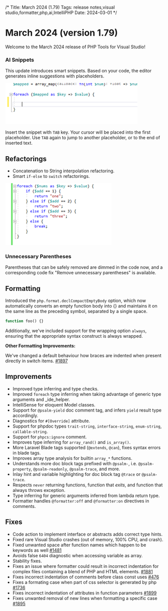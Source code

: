 /*
Title: March 2024 (1.79)
Tags: release notes,visual studio,formatter,php,ai,IntelliPHP
Date: 2024-03-01
*/

# March 2024 (version 1.79)

Welcome to the March 2024 release of PHP Tools for Visual Studio!

### AI Snippets

This update introduces smart snippets. Based on your code, the editor generates inline suggestions with placeholders.

![AI snippet with placeholders](imgs/vs-composelens-snippet.gif)

Insert the snippet with `TAB` key. Your cursor will be placed into the first placeholder. Use `TAB` again to jump to another placeholder, or to the end of inserted text.

## Refactorings

- Concatenation to String interpolation refactoring.
- Smart `if-else` to `switch` refactorings.

![refactoring](imgs/vs-switch-refactor.gif)

### Unnecessary Parentheses

Parentheses that can be safely removed are dimmed in the code now, and a corresponding code fix "Remove unnecessary parentheses" is available.

## Formatting

Introduced the `php.format.declCompactEmptyBody` option, which now automatically converts an empty function body into {} and maintains it on the same line as the preceding symbol, separated by a single space.

```php
function foo() {}
```

Additionally, we've included support for the wrapping option `always`, ensuring that the appropriate syntax construct is always wrapped.

**Other Formatting Improvements:**

We've changed a default behaviour how braces are indented when present directly in switch items. [#1897](https://community.devsense.com/d/1897-custom-formating-rules)

## Improvements

- Improved type inferring and type checks.
- Improved `foreach` type inferring when taking advantage of generic type arguments and _ide_helper.
- IntelliSense for eloquent Model classes.
- Support for `@psalm-yield` doc comment tag, and infers `yield` result type accordingly.
- Diagnostics for `#[Override]` attribute.
- Support for phpdoc types `trait-string`, `interface-string`, `enum-string`, `callable-string`.
- Support for `phpcs:ignore` comment.
- Improves type inferring for `array_rand()` and `is_array()`.
- More Laravel Blade tags supported (`@extends`, `@can`), fixes syntax errors in blade tags.
- Improves array type analysis for builtin `array_*` functions.
- Understands more doc block tags prefixed with `@psalm-`, i.e. `@psalm-property`, `@psalm-readonly`, `@psalm-trace`, and more.
- Inlay hint and variable highlighting for doc block tag `@trace` or `@psalm-trace`.
- Respects `never` returning functions, function that _exits_, and function that always throws exception.
- Type inferring for generic arguments inferred from lambda return type.
- Formatter handles `@formatter:off` and `@formatter:on` directives in comments.

## Fixes

- Code action to implement interface or abstracts adds correct type hints.
- Fixed rare Visual Studio crashes (out of memory, 100% CPU, and crash).
- Fixed unwanted space after function names which happen to be keywords as well [#1481](https://community.devsense.com/d/1481-space-after-if-as-a-formatting-rule)
- Avoids false `6404` diagnostic when accessing variable as array.
- Stability fixes.
- Fixes an issue where formatter could result in incorrect indentation for complex files containing a blend of PHP and HTML elements. [#1881](https://community.devsense.com/d/1881-autoformat-on-save)
- Fixes incorrect indentation of comments before class const uses [#476](https://github.com/DEVSENSE/phptools-docs/issues/476)
- Fixes a formating case when part of css selector is generated by php [#1736](https://community.devsense.com/d/1736-auto-formatting-error-in-css)
- Fixes incorrect indentation of attributes in function parameters [#1899](https://community.devsense.com/d/1899-autoformat-attributes-indentation-in-function-parameters)
- Fixes unwanted removal of new lines when formatting a specific case [#1895](https://community.devsense.com/d/1895-php-formatting-issue)
